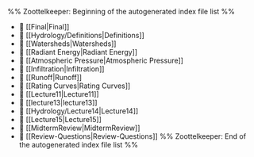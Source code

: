 %% Zoottelkeeper: Beginning of the autogenerated index file list  %%
- 📄 [[Final|Final]]
- 📄 [[Hydrology/Definitions|Definitions]]
- 📄 [[Watersheds|Watersheds]]
- 📄 [[Radiant Energy|Radiant Energy]]
- 📄 [[Atmospheric Pressure|Atmospheric Pressure]]
- 📄 [[Infiltration|Infiltration]]
- 📄 [[Runoff|Runoff]]
- 📄 [[Rating Curves|Rating Curves]]
- 📄 [[Lecture11|Lecture11]]
- 📄 [[lecture13|lecture13]]
- 📄 [[Hydrology/Lecture14|Lecture14]]
- 📄 [[Lecture15|Lecture15]]
- 📄 [[MidtermReview|MidtermReview]]
- 📄 [[Review-Questions|Review-Questions]]
%% Zoottelkeeper: End of the autogenerated index file list  %%
